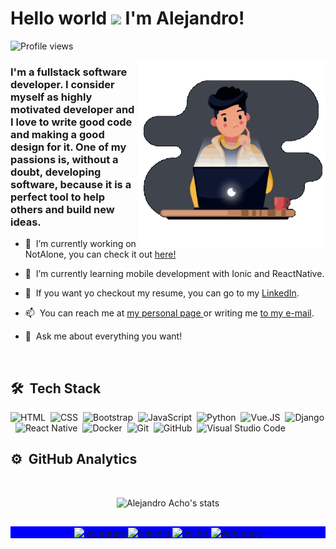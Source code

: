 <h1 align="left">Hello world <img src="https://raw.githubusercontent.com/kaueMarques/kaueMarques/master/hi.gif" width="30px"> I'm Alejandro!</h1>
<p align="left"> <img src="https://komarev.com/ghpvc/?username=Alejandroacho&color=blueviolet" alt="Profile views" /> </p>
<img align="right" width="300em" height="300em" src="https://github.com/Alejandroacho/Alejandroacho/blob/master/Gif.gif?raw=true"/>

### I'm a fullstack software developer. I consider myself as highly motivated developer and I love to write good code and making a good design for it. One of my passions is, without a doubt, developing software, because it is a perfect tool to help others and build new ideas.

- 🔭 &nbsp;I’m currently working on NotAlone, you can check it out <a href="http://notalone.me"> here!</a>


- 🌱 &nbsp;I’m currently learning mobile development with Ionic and ReactNative.


- 📝 &nbsp;If you want yo checkout my resume, you can go to my <a href="https://www.linkedin.com/in/alejandro-acho/">LinkedIn</a>.


- 📫 &nbsp;You can reach me at <a href="http://alejandroacho.com"> my personal page </a> or writing me <a href="mailto:alejandroacho@hotmail.com">to my e-mail</a>.


- 💬 &nbsp;Ask me about everything you want!

<br>

## 🛠 &nbsp;Tech Stack
![HTML](https://img.shields.io/badge/-HTML-05122A?style=flat&logo=HTML5)&nbsp;
![CSS](https://img.shields.io/badge/-CSS-05122A?style=flat&logo=CSS3&logoColor=1572B6)&nbsp;
![Bootstrap](https://img.shields.io/badge/-Bootstrap-05122A?style=flat&logo=bootstrap)&nbsp;
![JavaScript](https://img.shields.io/badge/-JavaScript-05122A?style=flat&logo=javascript)&nbsp;
![Python](https://img.shields.io/badge/-Python-05122A?style=flat&logo=python)&nbsp;
![Vue.JS](https://img.shields.io/badge/-Vue.JS-05122A?style=flat&logo=vue.js)&nbsp;
![Django](https://img.shields.io/badge/-Django-05122A?style=flat&logo=django)&nbsp;
![React Native](https://img.shields.io/badge/-React%20Native-05122A?style=flat&logo=react)&nbsp;
![Docker](https://img.shields.io/badge/-Docker-05122A?style=flat&logo=docker)&nbsp;
![Git](https://img.shields.io/badge/-Git-05122A?style=flat&logo=git)&nbsp;
![GitHub](https://img.shields.io/badge/-GitHub-05122A?style=flat&logo=github)&nbsp;
![Visual Studio Code](https://img.shields.io/badge/-VS%20Code-05122A?style=flat&logo=visual-studio-code&logoColor=007ACC)&nbsp;

## ⚙️ &nbsp;GitHub Analytics
<br>

<p align="center">
<img width="530em" src="https://github-readme-stats.vercel.app/api?username=Alejandroacho&show_icons=true&theme=nightowl" alt="Alejandro Acho's stats"/>
</p>

##

<p align="center" style="background:blue">
  <a href="https://instagram.com/alejandroacho" target="_blank">
 <img align="center" src="https://img.shields.io/badge/-Instagram-05122A?style=flat&logo=instagram" alt="instagram"/>
</a>
<a href="https://linkedin.com/in/alejandro-acho" target="_blank">
  <img align="center" src="https://img.shields.io/badge/-LinkedIn-05122A?style=flat&logo=linkedin" alt="linkedin"/>
</a>
<a href="https://twitter.com/alejoacho" target="_blank">
 <img align="center" src="https://img.shields.io/badge/-Twitter-05122A?style=flat&logo=twitter" alt="twitter"/>
</a>
  <a href="http://alejandroacho.com" target="_blank">
 <img align="center" src="https://img.shields.io/badge/-Web%20Page-05122A?style=flat&logo=googlechrome" alt="web page"/>
</a>
</p>
